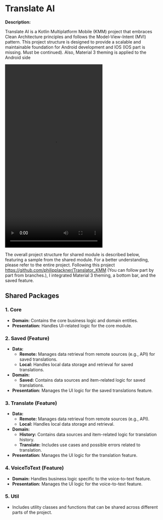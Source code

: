 # Translate AI

**Description:**

Translate AI is a Kotlin Multiplatform Mobile (KMM) project that embraces Clean Architecture principles and follows the Model-View-Intent (MVI) pattern. This project structure is designed to provide a scalable and maintainable foundation for Android development and IOS (IOS part is missing. Must be continued). Also, Material 3 theming is applied to the Android side

<video width="320" height="600" controls>
  <source src="/Users/burak/Developer/AndroidStudioProjects/Translator/demonstration/TranslateAI.mp4" type="video/mp4">
</video>

The overall project structure for shared module is described below, featuring a sample from the shared module. For a better understanding, please refer to the entire project. Following this project https://github.com/philipplackner/Translator_KMM (You can follow part by part from branches.), I integrated Material 3 theming, a bottom bar, and the saved feature.

## Shared Packages

### 1. Core

- **Domain:** Contains the core business logic and domain entities.
- **Presentation:** Handles UI-related logic for the core module.

### 2. Saved (Feature)

- **Data:**
  - **Remote:** Manages data retrieval from remote sources (e.g., API) for saved translations.
  - **Local:** Handles local data storage and retrieval for saved translations.
- **Domain:**
  - **Saved:** Contains data sources and item-related logic for saved translations.
- **Presentation:** Manages the UI logic for the saved translations feature.


### 3. Translate (Feature)

- **Data:**
  - **Remote:** Manages data retrieval from remote sources (e.g., API).
  - **Local:** Handles local data storage and retrieval.
- **Domain:**
  - **History:** Contains data sources and item-related logic for translation history.
  - **Translate:** Includes use cases and possible errors related to translation.
- **Presentation:** Manages the UI logic for the translation feature.

### 4. VoiceToText (Feature)

- **Domain:** Handles business logic specific to the voice-to-text feature.
- **Presentation:** Manages the UI logic for the voice-to-text feature.

### 5. Util

- Includes utility classes and functions that can be shared across different parts of the project.